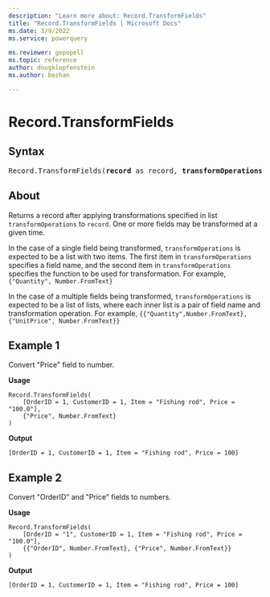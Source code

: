 ```yaml
---
description: "Learn more about: Record.TransformFields"
title: "Record.TransformFields | Microsoft Docs"
ms.date: 3/9/2022
ms.service: powerquery

ms.reviewer: gepopell
ms.topic: reference
author: dougklopfenstein
ms.author: bezhan

---
```

# Record.TransformFields

## Syntax

<pre>
Record.TransformFields(<b>record</b> as record, <b>transformOperations</b> as list, optional <b>missingField</b> as nullable number) as record
</pre>

## About

Returns a record after applying transformations specified in list `transformOperations` to `record`. One or more fields may be transformed at a given time.

In the case of a single field being transformed, `transformOperations` is expected to be a list with two items. The first item in `transformOperations` specifies a field name, and the second item in `transformOperations` specifies the function to be used for transformation. For example, `{"Quantity", Number.FromText}`

In the case of a multiple fields being transformed, `transformOperations` is expected to be a list of lists, where each inner list is a pair of field name and transformation operation. For example, `{{"Quantity",Number.FromText},{"UnitPrice", Number.FromText}}`

## Example 1

Convert "Price" field to number.

**Usage**

```powerquery-m
Record.TransformFields(
    [OrderID = 1, CustomerID = 1, Item = "Fishing rod", Price = "100.0"],
    {"Price", Number.FromText}
)
```

**Output**

`[OrderID = 1, CustomerID = 1, Item = "Fishing rod", Price = 100]`

## Example 2

Convert "OrderID" and "Price" fields to numbers.

**Usage**

```powerquery-m
Record.TransformFields(
    [OrderID = "1", CustomerID = 1, Item = "Fishing rod", Price = "100.0"], 
    {{"OrderID", Number.FromText}, {"Price", Number.FromText}}
)
```

**Output**

`[OrderID = 1, CustomerID = 1, Item = "Fishing rod", Price = 100]`
